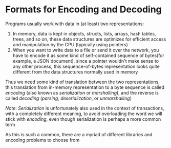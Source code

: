 # Formats for Encoding and Decoding
Programs usually work with data in (at least) two representations: 
1. In memory, data is kept in objects, structs, lists, arrays, hash tables, trees, and so on, these data structures are optimizes for efficient access and manipulation by the CPU (typically using pointers)
2. When you want to write data to a file or send it over the network, you have to encode it as some kind of self-contained sequence of bytes(for example, a JSON document), since a pointer wouldn't make sense to any other process, this sequence-of-bytes representation looks quite different from the data structures normally used in memory

Thus we need some kind of translation between the two representations, this translation from in-memory representation to a byte sequence is called *encoding* (also known as *serialization* or *marshalling*), and the reverse is called *decoding* (*parsing*, *deserialization*, or *unmarshalling*)

*Note*: *Serialization* is unfortunately also used in the context of transactions, with a completely different meaning, to avoid overloading the word we will stick with *encoding*, even though serialization is perhaps a more common term

As this is such a common, there are a myriad of different libraries and encoding problems to choose from